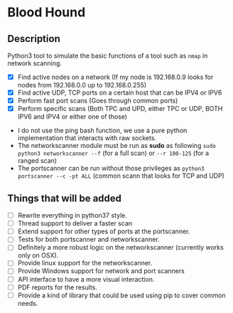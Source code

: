 # Blood Hound

## Description
Python3 tool to simulate the basic functions of a tool such as `nmap` in network scanning.

- [x] Find active nodes on a network (If my node is 192.168.0.9 looks for nodes from 192.168.0.0 up to 192.168.0.255)
- [x] Find active UDP, TCP ports on a certain host that can be IPV4 or IPV6
- [x] Perform fast port scans (Goes through common ports)
- [x] Perform specific scans (Both TPC and UPD, either TPC or UDP, BOTH IPV6 and IPV4 or either one of those)

* I do not use the ping bash function, we use a pure python implementation that interacts with raw sockets.
* The networkscanner module must be run as **sudo** as following `sudo python3 networkscanner --f` (for a full scan) or `--r 100-125` (for a ranged scan)
* The portscanner can be run without those privileges as `python3 portscanner --c -pt ALL` (common scann that looks for TCP and UDP)


## Things that will be added

- [ ] Rewrite everything in python37 style.
- [ ] Thread support to deliver a faster scan
- [ ] Extend support for other types of ports at the portscanner.
- [ ] Tests for both portscanner and networkscanner.
- [ ] Definitely a more robust logic on the networkscanner (currently works only on OSX).
- [ ] Provide linux support for the networkscanner.
- [ ] Provide Windows support for network and port scanners
- [ ] API interface to have a more visual interaction.
- [ ] PDF reports for the results.
- [ ] Provide a kind of library that could be used using pip to cover common needs. 
